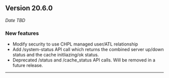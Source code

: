 
## Version 20.6.0
_Date TBD_

### New features
* Modify security to use CHPL managed user/ATL relationship
* Add /system-status API call which returns the combined server up/down status and the cache initliazing/ok status.
* Deprecated /status and /cache_status API calls. Will be removed in a future release.

---
